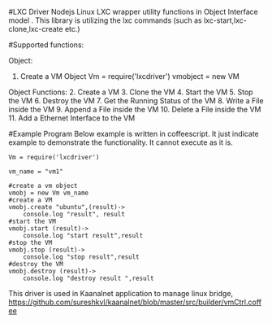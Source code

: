 #LXC Driver 
   Nodejs Linux LXC  wrapper utility functions in Object Interface model . This library is utilizing the lxc commands (such as lxc-start,lxc-clone,lxc-create etc.)

#Supported functions:

Object:
1. Create a VM Object
 Vm = require('lxcdriver')
 vmobject = new VM

Object Functions:
2. Create a VM
3. Clone the VM
4. Start the VM
5. Stop the VM
6. Destroy the VM
7. Get the Running Status of the VM
8. Write a File inside the VM
9. Append a File inside the VM
10. Delete a File inside the VM
11. Add a Ethernet Interface to the VM



#Example  Program
Below example is written in coffeescript. It just indicate example to demonstrate the functionality. It cannot execute as it is.


    Vm = require('lxcdriver')

    vm_name = "vm1"
    
    #create a vm object
    vmobj = new Vm vm_name
    #create a VM
    vmobj.create "ubuntu",(result)->
        console.log "result", result
    #start the VM
    vmobj.start (result)->
        console.log "start result",result
    #stop the VM
    vmobj.stop (result)->
        console.log "stop result",result
    #destroy the VM
    vmobj.destroy (result)->
        console.log "destroy result ",result


This driver is used in Kaanalnet application to manage linux bridge, https://github.com/sureshkvl/kaanalnet/blob/master/src/builder/vmCtrl.coffee
